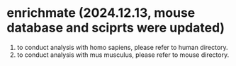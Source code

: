 # enrichmate (2024.12.13, mouse database and sciprts were updated)

1. to conduct analysis with homo sapiens, please refer to human directory.
2. to conduct analysis with mus musculus, please refer to mouse directory.
